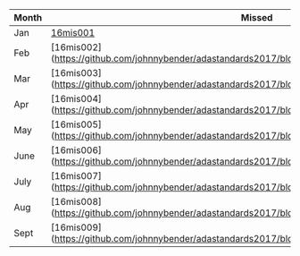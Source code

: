 
Month | Missed | Numerator | Denominator | 
----- | ------ | ----------| ----------- |
Jan|[16mis001](https://github.com/johnnybender/adastandards2017/blob/master/recommendations/rec001.md) | [16num001](https://github.com/johnnybender/adastandards2017/blob/master/recommendations/rec001.md) | [16den001](https://github.com/johnnybender/adastandards2017/blob/master/recommendations/rec001.md)
Feb|[16mis002] (https://github.com/johnnybender/adastandards2017/blob/master/recommendations/rec001.md)|[16num002](https://github.com/johnnybender/adastandards2017/blob/master/recommendations/rec001.md)|[16den002](https://github.com/johnnybender/adastandards2017/blob/master/recommendations/rec001.md)
Mar|[16mis003] (https://github.com/johnnybender/adastandards2017/blob/master/recommendations/rec001.md)|[16num003](https://github.com/johnnybender/adastandards2017/blob/master/recommendations/rec001.md)|[16den003](https://github.com/johnnybender/adastandards2017/blob/master/recommendations/rec001.md)
Apr|[16mis004] (https://github.com/johnnybender/adastandards2017/blob/master/recommendations/rec001.md)|[16num004](https://github.com/johnnybender/adastandards2017/blob/master/recommendations/rec001.md)|[16den004](https://github.com/johnnybender/adastandards2017/blob/master/recommendations/rec001.md)
May|[16mis005] (https://github.com/johnnybender/adastandards2017/blob/master/recommendations/rec001.md)|[16num005](https://github.com/johnnybender/adastandards2017/blob/master/recommendations/rec001.md)|[16den005](https://github.com/johnnybender/adastandards2017/blob/master/recommendations/rec001.md)
June|[16mis006] (https://github.com/johnnybender/adastandards2017/blob/master/recommendations/rec001.md)|[16num006](https://github.com/johnnybender/adastandards2017/blob/master/recommendations/rec001.md)|[16den006](https://github.com/johnnybender/adastandards2017/blob/master/recommendations/rec001.md)
July|[16mis007] (https://github.com/johnnybender/adastandards2017/blob/master/recommendations/rec001.md)|[16num007](https://github.com/johnnybender/adastandards2017/blob/master/recommendations/rec001.md)|[16den007](https://github.com/johnnybender/adastandards2017/blob/master/recommendations/rec001.md)
Aug|[16mis008] (https://github.com/johnnybender/adastandards2017/blob/master/recommendations/rec001.md)|[16num008](https://github.com/johnnybender/adastandards2017/blob/master/recommendations/rec001.md)|[16den008](https://github.com/johnnybender/adastandards2017/blob/master/recommendations/rec001.md)
Sept|[16mis009] (https://github.com/johnnybender/adastandards2017/blob/master/recommendations/rec001.md)|[16num009](https://github.com/johnnybender/adastandards2017/blob/master/recommendations/rec001.md)|[16den009](https://github.com/johnnybender/adastandards2017/blob/master/recommendations/rec001.md)
